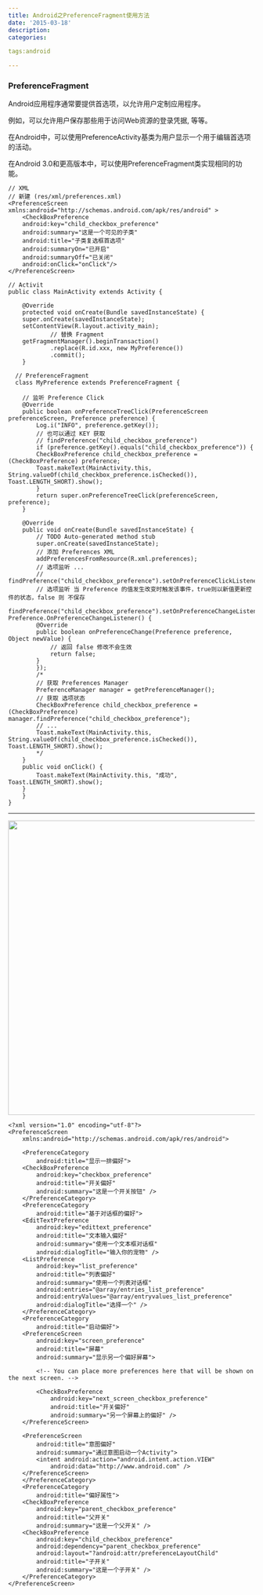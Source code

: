 ```yaml
---
title: Android之PreferenceFragment使用方法
date: '2015-03-18'
description:
categories:

tags:android

---
```


>

### PreferenceFragment

>

Android应用程序通常要提供首选项，以允许用户定制应用程序。

例如，可以允许用户保存那些用于访问Web资源的登录凭据, 等等。

在Android中，可以使用PreferenceActivity基类为用户显示一个用于编辑首选项的活动。

在Android 3.0和更高版本中，可以使用PreferenceFragment类实现相同的功能。

>

	// XML
	// 新建 (res/xml/preferences.xml)
	<PreferenceScreen xmlns:android="http://schemas.android.com/apk/res/android" >
	    <CheckBoxPreference
		android:key="child_checkbox_preference"
		android:summary="这是一个可见的子类"
		android:title="子类复选框首选项"
		android:summaryOn="已开启"
		android:summaryOff="已关闭"
		android:onClick="onClick"/>
	</PreferenceScreen>  	

	// Activit
	public class MainActivity extends Activity {

	    @Override
	    protected void onCreate(Bundle savedInstanceState) {
		super.onCreate(savedInstanceState);
		setContentView(R.layout.activity_main);
                // 替换 Fragment
		getFragmentManager().beginTransaction()
                .replace(R.id.xxx, new MyPreference())
                .commit();
	    }

	  // PreferenceFragment
	  class MyPreference extends PreferenceFragment {

		// 监听 Preference Click
		@Override
		public boolean onPreferenceTreeClick(PreferenceScreen preferenceScreen, Preference preference) {
		    Log.i("INFO", preference.getKey());
		    // 也可以通过 KEY 获取
		    // findPreference("child_checkbox_preference")
		    if (preference.getKey().equals("child_checkbox_preference")) {
			CheckBoxPreference child_checkbox_preference = (CheckBoxPreference) preference;
			Toast.makeText(MainActivity.this, String.valueOf(child_checkbox_preference.isChecked()), Toast.LENGTH_SHORT).show();
		    }
		    return super.onPreferenceTreeClick(preferenceScreen, preference);
		}

		@Override
		public void onCreate(Bundle savedInstanceState) {
		    // TODO Auto-generated method stub
		    super.onCreate(savedInstanceState);
		    // 添加 Preferences XML
		    addPreferencesFromResource(R.xml.preferences);
		    // 选项监听 ...
		    // findPreference("child_checkbox_preference").setOnPreferenceClickListener(...);
		    // 选项监听 当 Preference 的值发生改变时触发该事件，true则以新值更新控件的状态，false 则 不保存
		    findPreference("child_checkbox_preference").setOnPreferenceChangeListener(new Preference.OnPreferenceChangeListener() {
			@Override
			public boolean onPreferenceChange(Preference preference, Object newValue) {
			    // 返回 false 修改不会生效
			    return false;
			}
		    });
		    /*
		    // 获取 Preferences Manager
		    PreferenceManager manager = getPreferenceManager();
		    // 获取 选项状态
		    CheckBoxPreference child_checkbox_preference = (CheckBoxPreference) manager.findPreference("child_checkbox_preference");
		    // ...
		    Toast.makeText(MainActivity.this, String.valueOf(child_checkbox_preference.isChecked()), Toast.LENGTH_SHORT).show();
		    */
		}
		public void onClick() {
		    Toast.makeText(MainActivity.this, "成功", Toast.LENGTH_SHORT).show();
		}
	    }
	}


---

>

<img src="{{urls.media}}/Android之PreferenceFragment使用方法/1.png" alt="" width="600">

>

	<?xml version="1.0" encoding="utf-8"?>  
	<PreferenceScreen  
		xmlns:android="http://schemas.android.com/apk/res/android">  
	  
	    <PreferenceCategory  
		    android:title="显示一排偏好">  
		<CheckBoxPreference  
			android:key="checkbox_preference"  
			android:title="开关偏好"  
			android:summary="这是一个开关按钮" />  
	    </PreferenceCategory>  
	    <PreferenceCategory  
		    android:title="基于对话框的偏好">  
		<EditTextPreference  
			android:key="edittext_preference"  
			android:title="文本输入偏好"  
			android:summary="使用一个文本框对话框"  
			android:dialogTitle="输入你的宠物" />  
		<ListPreference  
			android:key="list_preference"  
			android:title="列表偏好"  
			android:summary="使用一个列表对话框"  
			android:entries="@array/entries_list_preference"  
			android:entryValues="@array/entryvalues_list_preference"  
			android:dialogTitle="选择一个" />  
	    </PreferenceCategory>  
	    <PreferenceCategory  
		    android:title="启动偏好">  
		<PreferenceScreen  
			android:key="screen_preference"  
			android:title="屏幕"  
			android:summary="显示另一个偏好屏幕">  
		      
		    <!-- You can place more preferences here that will be shown on the next screen. -->  
			       
		    <CheckBoxPreference  
			    android:key="next_screen_checkbox_preference"  
			    android:title="开关偏好"  
			    android:summary="另一个屏幕上的偏好" />  
		</PreferenceScreen>  
	  
		<PreferenceScreen  
			android:title="意图偏好"  
			android:summary="通过意图启动一个Activity">  
		    <intent android:action="android.intent.action.VIEW"  
			    android:data="http://www.android.com" />  
		</PreferenceScreen>  
	    </PreferenceCategory>  
	    <PreferenceCategory  
		    android:title="偏好属性">  
		<CheckBoxPreference  
			android:key="parent_checkbox_preference"  
			android:title="父开关"  
			android:summary="这是一个父开关" />  
		<CheckBoxPreference  
			android:key="child_checkbox_preference"  
			android:dependency="parent_checkbox_preference"  
			android:layout="?android:attr/preferenceLayoutChild"  
			android:title="子开关"  
			android:summary="这是一个子开关" />  
	    </PreferenceCategory>  
	</PreferenceScreen>  
